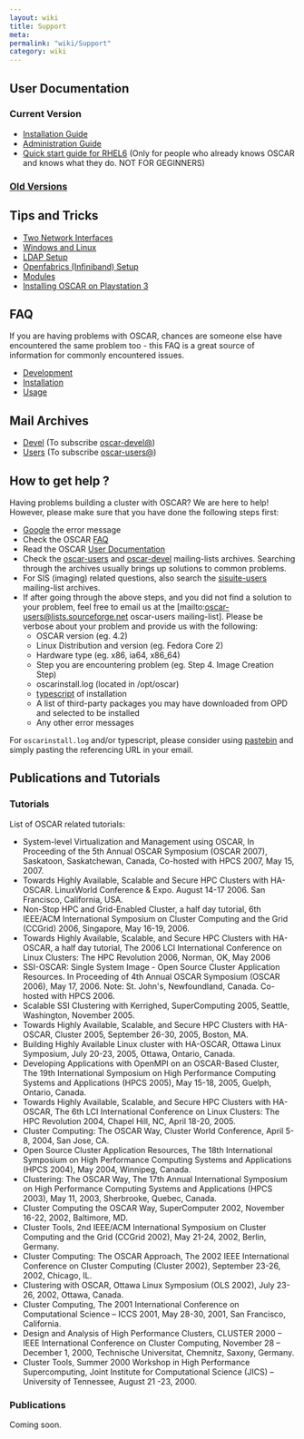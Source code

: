 ```yaml
---
layout: wiki
title: Support
meta: 
permalink: "wiki/Support"
category: wiki
---
```

<!-- Name: Support -->
<!-- Version: 13 -->
<!-- Author: olahaye74 -->

## User Documentation

### Current Version

 * [Installation Guide](wiki/InstallGuide)
 * [Administration Guide](wiki/AdminGuide)
 * [Quick start guide for RHEL6](wiki/quick_start_guide_for_rhel) (Only for people who already knows OSCAR and knows what they do. NOT FOR GEGINNERS)

### [Old Versions](wiki/OldManuals)

## Tips and Tricks

 * [Two Network Interfaces](wiki/TipTwoNetworkInterfaces)
 * [Windows and Linux](wiki/TipWindowsAndLinux)
 * [LDAP Setup](wiki/TipLDAP)
 * [Openfabrics (Infiniband) Setup](wiki/TipOFED)
 * [Modules](wiki/TipModules)
 * [Installing OSCAR on Playstation 3](wiki/OSCAR_on_PS3)

## FAQ

If you are having problems with OSCAR, chances are someone else have encountered the same problem too - this FAQ is a great source of information for commonly encountered issues.

 * [Development](wiki/faq#Development)
 * [Installation](wiki/faq#Installation)
 * [Usage](wiki/faq#Usage)

## Mail Archives
 * [Devel](http://www.mail-archive.com/oscar-devel@lists.sourceforge.net) (To subscribe  [oscar-devel@](http://lists.sourceforge.net/mailman/listinfo/oscar-devel))
 * [Users](http://www.mail-archive.com/oscar-users@lists.sourceforge.net) (To subscribe  [oscar-users@](http://lists.sourceforge.net/mailman/listinfo/oscar-users))


## How to get help ?

Having problems building a cluster with OSCAR?  We are here to help!  However, please make sure that you have done the following steps first:

 * [Google](http://www.google.com) the error message
 * Check the OSCAR [FAQ](wiki/faq)
 * Read the OSCAR [User Documentation](http://svn.oscar.openclustergroup.orgwiki)
 * Check the [oscar-users](http://sourceforge.net/mailarchive/forum.php?forum_name=oscar-users) and [oscar-devel](http://sourceforge.net/mailarchive/forum.php?forum_name=oscar-devel) mailing-lists archives.  Searching through the archives usually brings up solutions to common problems.
 * For SIS (imaging) related questions, also search the [sisuite-users](http://sourceforge.net/mailarchive/forum.php?forum_name=sisuite-users) mailing-list archives.
 * If after going through the above steps, and you did not find a solution to your problem, feel free to email us at the [mailto:oscar-users@lists.sourceforge.net oscar-users mailing-list]. Please be verbose about your problem and provide us with the following:
   * OSCAR version (eg. 4.2)
   * Linux Distribution and version (eg. Fedora Core 2)
   * Hardware type (eg. x86, ia64, x86_64)
   * Step you are encountering problem (eg. Step 4. Image Creation Step)
   * oscarinstall.log (located in /opt/oscar)
   * [typescript](wiki/faq#typescript) of installation
   * A list of third-party packages you may have downloaded from OPD and selected to be installed
   * Any other error messages

For `oscarinstall.log` and/or typescript, please consider using [pastebin](http://www.pastebin.ca) and simply pasting the referencing URL in your email.

## Publications and Tutorials

### Tutorials

List of OSCAR related tutorials:
  * System-level Virtualization and Management using OSCAR, In Proceeding of the 5th Annual OSCAR Symposium (OSCAR 2007), Saskatoon, Saskatchewan, Canada, Co-hosted with HPCS 2007, May 15, 2007.
  * Towards Highly Available, Scalable and Secure HPC Clusters with HA-OSCAR. LinuxWorld Conference & Expo. August 14-17 2006. San Francisco, California, USA.
  * Non-Stop HPC and Grid-Enabled Cluster, a half day tutorial, 6th IEEE/ACM International Symposium on Cluster Computing and the Grid (CCGrid) 2006, Singapore, May 16-19, 2006.
  * Towards Highly Available, Scalable, and Secure HPC Clusters with HA-OSCAR, a half day tutorial, The 2006 LCI International Conference on Linux Clusters: The HPC Revolution 2006, Norman, OK, May  2006
  * SSI-OSCAR: Single System Image - Open Source Cluster Application Resources. In Proceeding of 4th Annual OSCAR Symposium (OSCAR 2006), May 17, 2006.  Note: St. John's, Newfoundland, Canada. Co-hosted with HPCS 2006.
  * Scalable SSI Clustering with Kerrighed, SuperComputing 2005, Seattle, Washington, November 2005.
  * Towards Highly Available, Scalable, and Secure HPC Clusters with HA-OSCAR, Cluster 2005, September 26-30, 2005, Boston, MA.
  * Building Highly Available Linux cluster with HA-OSCAR, Ottawa Linux Symposium, July 20-23, 2005, Ottawa, Ontario, Canada.
  * Developing Applications with OpenMPI on an OSCAR-Based Cluster, The 19th International Symposium on High Performance Computing Systems and Applications (HPCS 2005), May 15-18, 2005, Guelph, Ontario, Canada.
  * Towards Highly Available, Scalable, and Secure HPC Clusters with HA-OSCAR, The 6th LCI International Conference on Linux Clusters: The HPC Revolution 2004, Chapel Hill, NC, April 18-20, 2005.
  * Cluster Computing: The OSCAR Way, Cluster World Conference, April 5-8, 2004, San Jose, CA.
  * Open Source Cluster Application Resources, The 18th International Symposium on High Performance Computing Systems and Applications (HPCS 2004), May 2004, Winnipeg, Canada.
  * Clustering: The OSCAR Way, The 17th Annual International Symposium on High Performance Computing Systems and Applications (HPCS 2003), May 11, 2003, Sherbrooke, Quebec, Canada.
  * Cluster Computing the OSCAR Way, SuperComputer 2002, November 16-22, 2002, Baltimore, MD.
  * Cluster Tools, 2nd IEEE/ACM International Symposium on Cluster Computing and the Grid (CCGrid 2002), May 21-24, 2002, Berlin, Germany.
  * Cluster Computing: The OSCAR Approach, The 2002 IEEE International Conference on Cluster Computing (Cluster 2002), September 23-26, 2002, Chicago, IL.
  * Clustering with OSCAR, Ottawa Linux Symposium (OLS 2002), July 23-26, 2002, Ottawa, Canada.
  * Cluster Computing, The 2001 International Conference on Computational Science – ICCS 2001, May 28-30, 2001, San Francisco, California.
  * Design and Analysis of High Performance Clusters, CLUSTER 2000 – IEEE International Conference on Cluster Computing, November 28 – December 1, 2000, Technische Universitat, Chemnitz, Saxony, Germany.
  * Cluster Tools, Summer 2000 Workshop in High Performance Supercomputing, Joint Institute for Computational Science (JICS) – University of Tennessee, August 21 -23, 2000.


### Publications

Coming soon.
